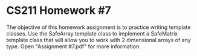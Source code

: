 # CS211 Homework #7
The objective of this homework assignment is to practice writing template classes. Use the SafeArray template class to 
implement a SafeMatrix template class that will allow you to work with 2 dimensional arrays of any type. 
Open "Assignment #7.pdf" for more information.
